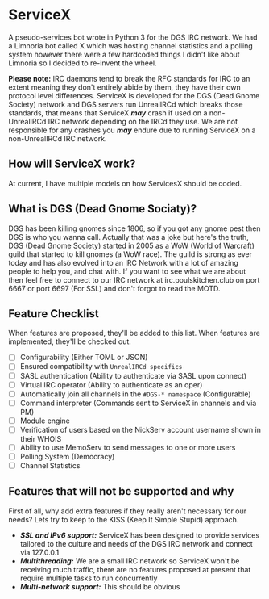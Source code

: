 # ServiceX
A pseudo-services bot wrote in Python 3 for the DGS IRC network. We had a Limnoria bot called X which was hosting channel statistics and a polling system however there were a few hardcoded things I didn't like about Limnoria so I decided to re-invent the wheel.

**Please note:** IRC daemons tend to break the RFC standards for IRC to an extent meaning they don't entirely abide by them, they have their own protocol level differences. ServiceX is developed for the DGS (Dead Gnome Society) network and DGS servers run UnrealIRCd which breaks those standards, that means that ServiceX ***may*** crash if used on a non-UnrealIRCd IRC network depending on the IRCd they use. We are not responsible for any crashes you ***may*** endure due to running ServiceX on a non-UnrealIRCd IRC network.

## How will ServiceX work?
At current, I have multiple models on how ServicesX should be coded.

## What is DGS (Dead Gnome Sociaty)?
DGS has been killing gnomes since 1806, so if you got any gnome pest then DGS is who you wanna call. Actually that was a joke but here's the truth, DGS (Dead Gnome Society) started in 2005 as a WoW (World of Warcraft) guild that started to kill gnomes (a WoW race). The guild is strong as ever today and has also evolved into an IRC Network with a lot of amazing people to help you, and chat with. If you want to see what we are about then feel free to connect to our IRC network at irc.poulskitchen.club on port 6667 or port 6697 (For SSL) and don't forgot to read the MOTD.

## Feature Checklist
When features are proposed, they'll be added to this list. When features are implemented, they'll be checked out.
* [ ] Configurability (Either TOML or JSON)
* [ ] Ensured compatibility with `UnrealIRCd specifics`
* [ ] SASL authentication (Ability to authenticate via SASL upon connect)
* [ ] Virtual IRC operator (Ability to authenticate as an oper)
* [ ] Automatically join all channels in the `#DGS-* namespace` (Configurable)
* [ ] Command interpreter (Commands sent to ServiceX in channels and via PM)
* [ ] Module engine
* [ ] Verification of users based on the NickServ account username shown in their WHOIS
* [ ] Ability to use MemoServ to send messages to one or more users
* [ ] Polling System (Democracy)
* [ ] Channel Statistics

## Features that will not be supported and why
First of all, why add extra features if they really aren't necessary for our needs? Lets try to keep to the KISS (Keep It Simple Stupid) approach.
* ***SSL and IPv6 support:*** ServiceX has been designed to provide services tailored to the culture and needs of the DGS IRC network and connect via 127.0.0.1
* ***Multithreading:*** We are a small IRC network so ServiceX won't be receiving much traffic, there are no features proposed at present that require multiple tasks to run concurrently
* ***Multi-network support:*** This should be obvious
